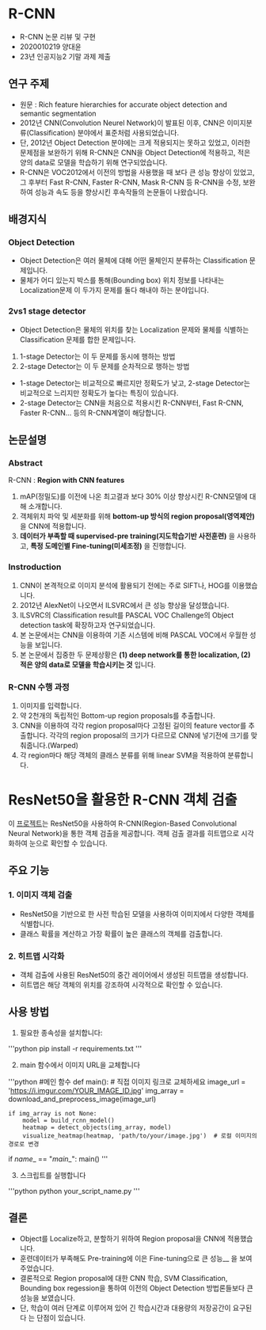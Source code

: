 # R-CNN
* R-CNN 논문 리뷰 및 구현
* 2020010219 양대윤
* 23년 인공지능2 기말 과제 제출

## 연구 주제
* 원문 : Rich feature hierarchies for accurate object detection and semantic segmentation
* 2012년 CNN(Convolution Neurel Network)이 발표된 이후, CNN은 이미지분류(Classification) 분야에서 표준처럼 사용되었습니다.
* 단, 2012년 Object Detection 분야에는 크게 적용되지는 못하고 있었고, 이러한 문제점을 보완하기 위해 R-CNN은 CNN을 Object Detection에 적용하고, 적은 양의 data로 모델을 학습하기 위해 연구되었습니다.
* R-CNN은 VOC2012에서 이전의 방법을 사용했을 때 보다 큰 성능 향상이 있었고, 그 후부터 Fast R-CNN, Faster R-CNN, Mask R-CNN 등 R-CNN을 수정, 보완하여 성능과 속도 등을 향상시킨 후속작들의 논문들이 나왔습니다.

## 배경지식
### Object Detection
* Object Detection은 여러 물체에 대해 어떤 물체인지 분류하는 Classification 문제입니다.
* 물체가 어디 있는지 박스를 통해(Bounding box) 위치 정보를 나타내는 Localization문제 이 두가지 문제를 둘다 해내야 하는 분야입니다.

### 2vs1 stage detector
* Object Detection은 물체의 위치를 찾는 Localization 문제와 물체를 식별하는 Classification 문제를 합한 문제입니다.
1. 1-stage Detector는 이 두 문제를 동시에 행하는 방법
2. 2-stage Detector는 이 두 문제를 순차적으로 행하는 방법
* 1-stage Detector는 비교적으로 빠르지만 정확도가 낮고, 2-stage Detector는 비교적으로 느리지만 정확도가 높다는 특징이 있습니다.
* 2-stage Detector는 CNN을 처음으로 적용시킨 R-CNN부터, Fast R-CNN, Faster R-CNN… 등의 R-CNN계열이 해당합니다.

## 논문설명
### Abstract
R-CNN : __Region with CNN features__
1. mAP(정밀도)를 이전에 나온 최고결과 보다 30% 이상 향상시킨 R-CNN모델에 대해 소개합니다.
2. 객체위치 파악 및 세분화를 위해 __bottom-up 방식의 region proposal(영역제안)__ 을 CNN에 적용합니다.
3. __데이터가 부족할 때 supervised-pre training(지도학습기반 사전훈련)__ 을 사용하고, __특정 도메인별 Fine-tuning(미세조정)__ 을 진행합니다.

### Instroduction
1. CNN이 본격적으로 이미지 분석에 활용되기 전에는 주로 SIFT나, HOG를 이용했습니다.
2. 2012년 AlexNet이 나오면서 ILSVRC에서 큰 성능 향상을 달성했습니다.
3. ILSVRC의 Classification result를 PASCAL VOC Challenge의 Object detection task에 확장하고자
연구되었습니다.
4. 본 논문에서는 CNN을 이용하여 기존 시스템에 비해 PASCAL VOC에서 우월한 성능을 보입니다.
5. 본 논문에서 집중한 두 문제상황은 __(1) deep network를 통한 localization, (2) 적은 양의 data로 모델을 학습시키는 것__ 입니다.

### R-CNN 수행 과정
1. 이미지를 입력합니다.
2. 약 2천개의 독립적인 Bottom-up region proposals를 추출합니다.
3. CNN을 이용하여 각각 region proposal마다 고정된 길이의 feature vector를 추출합니다. 각각의 region proposal의 크기가 다르므로 CNN에 넣기전에 크기를 맞춰줍니다.(Warped)
4. 각 region마다 해당 객체의 클래스 분류를 위해 linear SVM을 적용하여 분류합니다.

# ResNet50을 활용한 R-CNN 객체 검출

이 [프로젝트](https://github.com/HY-AI2-Projects/R-CNN/blob/main/R_CNN.ipynb)는 ResNet50을 사용하여 R-CNN(Region-Based Convolutional Neural Network)을 통한 객체 검출을 제공합니다. 객체 검출 결과를 히트맵으로 시각화하여 눈으로 확인할 수 있습니다.

## 주요 기능

### 1. 이미지 객체 검출

- ResNet50을 기반으로 한 사전 학습된 모델을 사용하여 이미지에서 다양한 객체를 식별합니다.
- 클래스 확률을 계산하고 가장 확률이 높은 클래스의 객체를 검출합니다.

### 2. 히트맵 시각화

- 객체 검출에 사용된 ResNet50의 중간 레이어에서 생성된 히트맵을 생성합니다.
- 히트맵은 해당 객체의 위치를 강조하여 시각적으로 확인할 수 있습니다.

## 사용 방법

1. 필요한 종속성을 설치합니다:

'''python
pip install -r requirements.txt
'''

2. main 함수에서 이미지 URL을 교체합니다

'''python
#메인 함수
def main():
    # 직접 이미지 링크로 교체하세요
    image_url = 'https://i.imgur.com/YOUR_IMAGE_ID.jpg'
    img_array = download_and_preprocess_image(image_url)

    if img_array is not None:
        model = build_rcnn_model()
        heatmap = detect_objects(img_array, model)
        visualize_heatmap(heatmap, 'path/to/your/image.jpg')  # 로컬 이미지의 경로로 변경

if _name__ == "_main__":
    main()
'''

3. 스크립트를 실행합니다

'''python
python your_script_name.py
'''

## 결론
* Object를 Localize하고, 분할하기 위하여 Region proposal을 CNN에 적용했습니다.
* 훈련데이터가 부족해도 Pre-training에 이은 Fine-tuning으로 큰 성능__ 을 보여주었습니다.
* 결론적으로 Region proposal에 대한 CNN 학습, SVM Classification, Bounding box regession을 통하여 이전의 Object Detection 방법론들보다 큰 성능을 보였습니다.
* 단, 학습이 여러 단계로 이루어져 있어 긴 학습시간과 대용량의 저장공간이 요구된다 는 단점이 있습니다.
